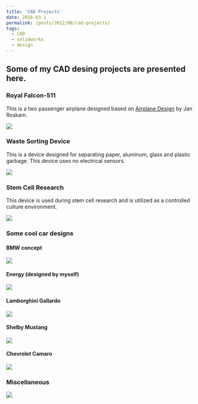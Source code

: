 ```yaml
---
title: 'CAD Projects'
date: 2016-03-1
permalink: /posts/2012/08/cad-projects/
tags:
  - CAD
  - solidworks
  - design
---
```


## Some of my CAD desing projects are presented here.

### Royal Falcon-511
This is a two passenger airplane designed based on [Airplane Design](https://www.google.ca/books/edition/_/6dAoSAAACAAJ?hl=en&sa=X&ved=2ahUKEwiBktLNuuTxAhVRuZ4KHa8CBkwQ7_IDegQICBAC) by Jan Roskam.

![](/images/2016-03-01-post-solidworks/d4.jpg)

### Waste Sorting Device
This is a device designed for separating paper, aluminum, glass and plastic garbage. This device uses no electrical sensors.

![](/images/2016-03-01-post-solidworks/d1.jpg)

###  Stem Cell Research
This device is used during stem cell research and is utilized as a controlled culture environment.

![](/images/2016-03-01-post-solidworks/d2.jpg)

### Some cool car designs
#### BMW concept

![](/images/2016-03-01-post-solidworks/b1.jpg)

#### Energy (designed by myself)

![](/images/2016-03-01-post-solidworks/b2.jpg)

#### Lamborghini Gallardo

![](/images/2016-03-01-post-solidworks/b3.jpg)

#### Shelby Mustang

![](/images/2016-03-01-post-solidworks/b4.jpg)

#### Chevrolet Camaro

![](/images/2016-03-01-post-solidworks/b5.jpg)

###  Miscellaneous

![](/images/2016-03-01-post-solidworks/d3.jpg)